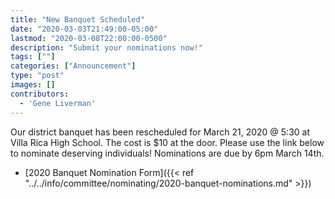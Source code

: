 ```yaml
---
title: "New Banquet Scheduled"
date: "2020-03-03T21:49:00-05:00"
lastmod: "2020-03-08T22:00:00-0500"
description: "Submit your nominations now!"
tags: [""]
categories: ["Announcement"]
type: "post"
images: []
contributors:
  - 'Gene Liverman'
---
```


Our district banquet has been rescheduled for March 21, 2020 @ 5:30 at Villa Rica High School.
The cost is $10 at the door.
Please use the link below to nominate deserving individuals!
Nominations are due by 6pm March 14th.

- [2020 Banquet Nomination Form]({{< ref "../../info/committee/nominating/2020-banquet-nominations.md" >}})
